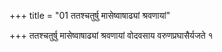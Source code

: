 +++
title = "01 ततश्चतुर्षु मासेष्वाषाढ्यां श्रवणायां"

+++
ततश्चतुर्षु मासेष्वाषाढ्यां श्रवणायां वोदवसाय वरुणप्रघासैर्यजते १